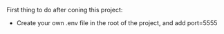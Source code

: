 

First thing to do after coning this project:
- Create your own .env file in the root of the project, and add port=5555

